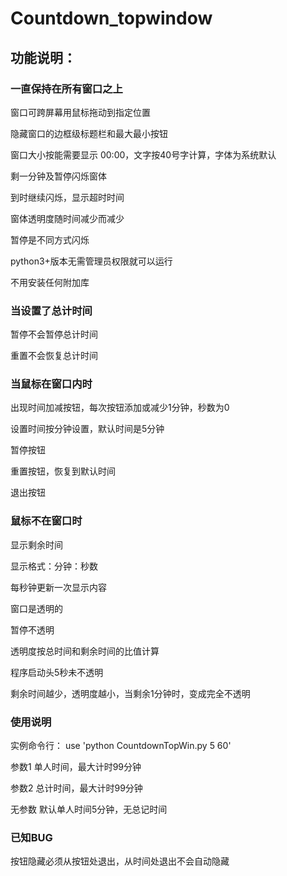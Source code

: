 # Countdown_topwindow

## 功能说明：
### 一直保持在所有窗口之上

 窗口可跨屏幕用鼠标拖动到指定位置

 隐藏窗口的边框级标题栏和最大最小按钮

 窗口大小按能需要显示 00:00，文字按40号字计算，字体为系统默认

 剩一分钟及暂停闪烁窗体

 到时继续闪烁，显示超时时间

 窗体透明度随时间减少而减少

 暂停是不同方式闪烁

 python3+版本无需管理员权限就可以运行

 不用安装任何附加库

### 当设置了总计时间

 暂停不会暂停总计时间

 重置不会恢复总计时间

### 当鼠标在窗口内时

 出现时间加减按钮，每次按钮添加或减少1分钟，秒数为0

 设置时间按分钟设置，默认时间是5分钟

 暂停按钮

 重置按钮，恢复到默认时间

 退出按钮

### 鼠标不在窗口时

 显示剩余时间

 显示格式：分钟：秒数

 每秒钟更新一次显示内容

 窗口是透明的

 暂停不透明

 透明度按总时间和剩余时间的比值计算

 程序启动头5秒未不透明

 剩余时间越少，透明度越小，当剩余1分钟时，变成完全不透明

### 使用说明
实例命令行：
use 'python CountdownTopWin.py 5 60'

 参数1 单人时间，最大计时99分钟

 参数2 总计时间，最大计时99分钟

 无参数 默认单人时间5分钟，无总记时间

### 已知BUG

 按钮隐藏必须从按钮处退出，从时间处退出不会自动隐藏
